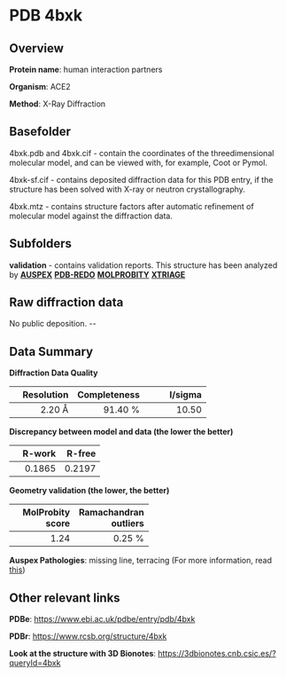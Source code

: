 # PDB 4bxk

## Overview

**Protein name**: human interaction partners

**Organism**: ACE2

**Method**: X-Ray Diffraction

## Basefolder

4bxk.pdb and 4bxk.cif - contain the coordinates of the threedimensional molecular model, and can be viewed with, for example, Coot or Pymol.

4bxk-sf.cif - contains deposited diffraction data for this PDB entry, if the structure has been solved with X-ray or neutron crystallography.

4bxk.mtz - contains structure factors after automatic refinement of molecular model against the diffraction data.

## Subfolders





**validation** - contains validation reports. This structure has been analyzed by [**AUSPEX**](https://github.com/thorn-lab/coronavirus_structural_task_force/tree/master/pdb/human_interaction_partners/ACE2/4bxk/validation/auspex) [**PDB-REDO**](https://github.com/thorn-lab/coronavirus_structural_task_force/tree/master/pdb/human_interaction_partners/ACE2/4bxk/validation/pdb-redo) [**MOLPROBITY**](https://github.com/thorn-lab/coronavirus_structural_task_force/tree/master/pdb/human_interaction_partners/ACE2/4bxk/validation/molprobity) [**XTRIAGE**](https://github.com/thorn-lab/coronavirus_structural_task_force/blob/master/pdb/human_interaction_partners/ACE2/4bxk/validation/Xtriage_output.log) 

## Raw diffraction data

No public deposition. --<br> 

## Data Summary
**Diffraction Data Quality**

|   | Resolution | Completeness| I/sigma |
|---|-------------:|----------------:|--------------:|
|   |2.20 Å|91.40 %|<img width=50/>10.50|

**Discrepancy between model and data (the lower the better)**

|   | **R-work**| **R-free**   
|---|-------------:|----------------:|           
||  0.1865|  0.2197|

**Geometry validation (the lower, the better)**

|   |**MolProbity<br>score**| **Ramachandran<br>outliers** 
|---|-------------:|----------------:|
||  1.24|  0.25 %|

**Auspex Pathologies**: missing line, terracing (For more information, read [this](https://github.com/thorn-lab/coronavirus_structural_task_force/blob/master/pdb/human_interaction_partners/ACE2/4bxk/validation/auspex/4bxk_auspex_comments.txt))

 



## Other relevant links 
**PDBe**:  https://www.ebi.ac.uk/pdbe/entry/pdb/4bxk
 
**PDBr**: https://www.rcsb.org/structure/4bxk 

**Look at the structure with 3D Bionotes**: https://3dbionotes.cnb.csic.es/?queryId=4bxk

